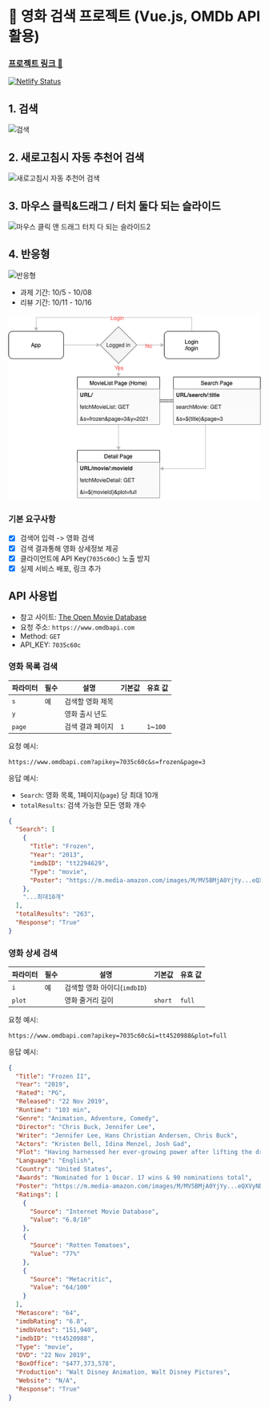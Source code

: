 

# 🎥 영화 검색 프로젝트 (Vue.js, OMDb API 활용)

### [프로젝트 링크 🔗](https://moviejonghyeon.netlify.com)
[![Netlify Status](https://api.netlify.com/api/v1/badges/808c7331-83de-4e2f-82e1-490f7d0fcb3b/deploy-status)](https://app.netlify.com/sites/nostalgic-davinci-958000/deploys)


## 1. 검색
![검색](https://user-images.githubusercontent.com/61593290/136559660-e6c35036-4673-40a7-9ca3-08b3b2d19656.gif)



## 2. 새로고침시 자동 추천어 검색
![새로고침시 자동 추천어 검색](https://user-images.githubusercontent.com/61593290/136559639-0d71b926-84c2-493a-821f-7cf1c19b7e1b.gif)


## 3. 마우스 클릭&드래그 / 터치 둘다 되는 슬라이드
![마우스 클릭 앤 드래그 터치 다 되는 슬라이드2](https://user-images.githubusercontent.com/61593290/136559689-c70d0a3c-41d0-40fc-bbfd-e0dc70a1c264.gif)



## 4. 반응형
![반응형](https://user-images.githubusercontent.com/61593290/136559700-78492e70-3de0-412f-a0dc-aa66d68ee21c.gif)




- 과제 기간: 10/5 - 10/08
- 리뷰 기간: 10/11 - 10/16

<img src="./flowchart.drawio.png"/>

### 기본 요구사항

- [x] 검색어 입력 -> 영화 검색
- [x] 검색 결과통해 영화 상세정보 제공
- [x] 클라이언트에 API Key(`7035c60c`) 노출 방지
- [x] 실제 서비스 배포, 링크 추가

## API 사용법

- 참고 사이트: [The Open Movie Database](http://www.omdbapi.com/)
- 요청 주소: `https://www.omdbapi.com`
- Method: `GET`
- API_KEY: `7035c60c`

### 영화 목록 검색

| 파라미터 | 필수 | 설명             | 기본값 | 유효 값   |
| -------- | ---- | ---------------- | ------ | --------- |
| `s`      | 예   | 검색할 영화 제목 |        |
| `y`      |      | 영화 출시 년도   |        |
| `page`   |      | 검색 결과 페이지 | `1`    | `1`~`100` |

요청 예시:

```url
https://www.omdbapi.com?apikey=7035c60c&s=frozen&page=3
```

응답 예시:

- `Search`: 영화 목록, 1페이지(`page`) 당 최대 10개
- `totalResults`: 검색 가능한 모든 영화 개수

```json
{
  "Search": [
    {
      "Title": "Frozen",
      "Year": "2013",
      "imdbID": "tt2294629",
      "Type": "movie",
      "Poster": "https://m.media-amazon.com/images/M/MV5BMjA0YjYy...eQXVyNDg4NjY5OTQ@._V1_SX300.jpg"
    },
    "...최대10개"
  ],
  "totalResults": "263",
  "Response": "True"
}
```

### 영화 상세 검색

| 파라미터 | 필수 | 설명                         | 기본값  | 유효 값 |
| -------- | ---- | ---------------------------- | ------- | ------- |
| `i`      | 예   | 검색할 영화 아이디(`imdbID`) |         |
| `plot`   |      | 영화 줄거리 길이             | `short` | `full`  |

요청 예시:

```url
https://www.omdbapi.com?apikey=7035c60c&i=tt4520988&plot=full
```

응답 예시:

```json
{
  "Title": "Frozen II",
  "Year": "2019",
  "Rated": "PG",
  "Released": "22 Nov 2019",
  "Runtime": "103 min",
  "Genre": "Animation, Adventure, Comedy",
  "Director": "Chris Buck, Jennifer Lee",
  "Writer": "Jennifer Lee, Hans Christian Andersen, Chris Buck",
  "Actors": "Kristen Bell, Idina Menzel, Josh Gad",
  "Plot": "Having harnessed her ever-growing power after lifting the dreadful curse of the eternal winter in Frozen (2013),",
  "Language": "English",
  "Country": "United States",
  "Awards": "Nominated for 1 Oscar. 17 wins & 90 nominations total",
  "Poster": "https://m.media-amazon.com/images/M/MV5BMjA0YjYy...eQXVyNDg4NjY5OTQ@._V1_SX300.jpg",
  "Ratings": [
    {
      "Source": "Internet Movie Database",
      "Value": "6.8/10"
    },
    {
      "Source": "Rotten Tomatoes",
      "Value": "77%"
    },
    {
      "Source": "Metacritic",
      "Value": "64/100"
    }
  ],
  "Metascore": "64",
  "imdbRating": "6.8",
  "imdbVotes": "151,940",
  "imdbID": "tt4520988",
  "Type": "movie",
  "DVD": "22 Nov 2019",
  "BoxOffice": "$477,373,578",
  "Production": "Walt Disney Animation, Walt Disney Pictures",
  "Website": "N/A",
  "Response": "True"
}
```
